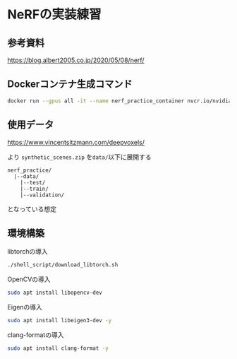 # NeRFの実装練習

## 参考資料
https://blog.albert2005.co.jp/2020/05/08/nerf/

## Dockerコンテナ生成コマンド
```bash
docker run --gpus all -it --name nerf_practice_container nvcr.io/nvidia/pytorch:22.12-py3 bash
```

## 使用データ
https://www.vincentsitzmann.com/deepvoxels/

より
`synthetic_scenes.zip`
を`data/`以下に展開する

```
nerf_practice/
  |--data/
    |--test/
    |--train/
    |--validation/
```
となっている想定

## 環境構築
libtorchの導入
```bash
./shell_script/download_libtorch.sh 
```

OpenCVの導入
```bash
sudo apt install libopencv-dev
```

Eigenの導入
```bash
sudo apt install libeigen3-dev -y
```

clang-formatの導入
```bash
sudo apt install clang-format -y
```
